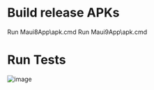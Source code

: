 # Build release APKs
Run Maui8App\apk.cmd
Run Maui9App\apk.cmd

# Run Tests
![image](https://github.com/user-attachments/assets/dc5fb1fe-a35a-415c-9ed5-f950ef24f5df)
